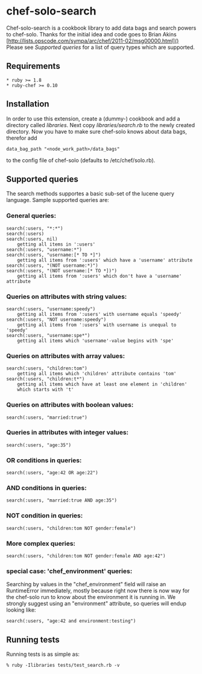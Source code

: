 # chef-solo-search

Chef-solo-search is a cookbook library to add data bags and search powers
to chef-solo. Thanks for the initial idea and code goes to Brian Akins
[http://lists.opscode.com/sympa/arc/chef/2011-02/msg00000.html]()
Please see *Supported queries* for a list of query types which are supported.

## Requirements

    * ruby >= 1.8
    * ruby-chef >= 0.10
    
## Installation

In order to use this extension, create a (dummy-) cookbook and add a directory
called *libraries*. Next copy *libraries/search.rb* to the newly created directory.
Now you have to make sure chef-solo knows about data bags, therefor add

    data_bag_path "<node_work_path>/data_bags"
    
to the config file of chef-solo (defaults to /etc/chef/solo.rb).

## Supported queries

The search methods supportes a basic sub-set of the lucene query language.
Sample supported queries are:
    
### General queries:
    
    search(:users, "*:*")
    search(:users)
    search(:users, nil)
        getting all items in ':users'
    search(:users, "username:*")
    search(:users, "username:[* TO *]")
        getting all items from ':users' which have a 'username' attribute
    search(:users, "(NOT username:*)")
    search(:users, "(NOT username:[* TO *])")
        getting all items from ':users' which don't have a 'username' attribute
            
### Queries on attributes with string values:
    
    search(:users, "username:speedy")
        getting all items from ':users' with username equals 'speedy'
    search(:users, "NOT username:speedy")
        getting all items from ':users' with username is unequal to 'speedy'
    search(:users, "username:spe*")
        getting all items which 'username'-value begins with 'spe'
            
### Queries on attributes with array values:
    
    search(:users, "children:tom")
        getting all items which 'children' attribute contains 'tom'
    search(:users, "children:t*")
        getting all items which have at least one element in 'children'
        which starts with 't'
            
### Queries on attributes with boolean values:
    
    search(:users, "married:true")
            
### Queries in attributes with integer values:
    
    search(:users, "age:35")
        
### OR conditions in queries:
    
    search(:users, "age:42 OR age:22")
        
### AND conditions in queries:
    
    search(:users, "married:true AND age:35")
        
### NOT condition in queries:
    
    search(:users, "children:tom NOT gender:female")
        
### More complex queries:
    
    search(:users, "children:tom NOT gender:female AND age:42")
    
### special case: 'chef_environment' queries:

Searching by values in the "chef_environment" field will raise an RuntimeError
immediately, mostly because right now there is now way for the chef-solo run to
know about the environment it is running in. We strongly suggest using an
"environment" attribute, so queries will endup looking like:

    search(:users, "age:42 and environment:testing")

## Running tests

Running tests is as simple as:

    % ruby -Ilibraries tests/test_search.rb -v

